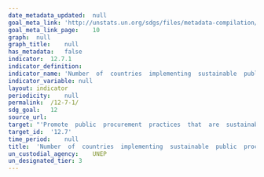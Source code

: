```yaml
---	
date_metadata_updated:	null
goal_meta_link:	'http://unstats.un.org/sdgs/files/metadata-compilation/Metadata-Goal-12.pdf'
goal_meta_link_page:	10
graph:	null
graph_title:	null
has_metadata:	false
indicator:	12.7.1
indicator_definition:	
indicator_name:	'Number  of  countries  implementing  sustainable  public  procurement  policies  and  action  plans'
indicator_variable:	null
layout:	indicator
periodicity:	null
permalink:	/12-7-1/
sdg_goal:	12
source_url:	
target:	"'Promote  public  procurement  practices  that  are  sustainable,  in  accordance  with  national  policies  and  priorities.'"
target_id:	'12.7'
time_period:	null
title:	'Number  of  countries  implementing  sustainable  public  procurement  policies  and  action  plans'
un_custodial_agency:	UNEP
un_designated_tier:	3
---	
```

